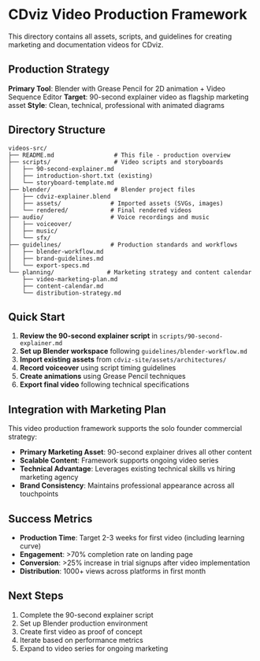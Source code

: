 # CDviz Video Production Framework

This directory contains all assets, scripts, and guidelines for creating marketing and documentation videos for CDviz.

## Production Strategy

**Primary Tool**: Blender with Grease Pencil for 2D animation + Video Sequence Editor
**Target**: 90-second explainer video as flagship marketing asset
**Style**: Clean, technical, professional with animated diagrams

## Directory Structure

```
videos-src/
├── README.md                 # This file - production overview
├── scripts/                  # Video scripts and storyboards
│   ├── 90-second-explainer.md
│   ├── introduction-short.txt (existing)
│   └── storyboard-template.md
├── blender/                  # Blender project files
│   ├── cdviz-explainer.blend
│   ├── assets/              # Imported assets (SVGs, images)
│   └── rendered/            # Final rendered videos
├── audio/                   # Voice recordings and music
│   ├── voiceover/
│   ├── music/
│   └── sfx/
├── guidelines/              # Production standards and workflows
│   ├── blender-workflow.md
│   ├── brand-guidelines.md
│   └── export-specs.md
└── planning/               # Marketing strategy and content calendar
    ├── video-marketing-plan.md
    ├── content-calendar.md
    └── distribution-strategy.md
```

## Quick Start

1. **Review the 90-second explainer script** in `scripts/90-second-explainer.md`
2. **Set up Blender workspace** following `guidelines/blender-workflow.md`
3. **Import existing assets** from `cdviz-site/assets/architectures/`
4. **Record voiceover** using script timing guidelines
5. **Create animations** using Grease Pencil techniques
6. **Export final video** following technical specifications

## Integration with Marketing Plan

This video production framework supports the solo founder commercial strategy:

- **Primary Marketing Asset**: 90-second explainer drives all other content
- **Scalable Content**: Framework supports ongoing video series
- **Technical Advantage**: Leverages existing technical skills vs hiring marketing agency
- **Brand Consistency**: Maintains professional appearance across all touchpoints

## Success Metrics

- **Production Time**: Target 2-3 weeks for first video (including learning curve)
- **Engagement**: >70% completion rate on landing page
- **Conversion**: >25% increase in trial signups after video implementation
- **Distribution**: 1000+ views across platforms in first month

## Next Steps

1. Complete the 90-second explainer script
2. Set up Blender production environment
3. Create first video as proof of concept
4. Iterate based on performance metrics
5. Expand to video series for ongoing marketing
